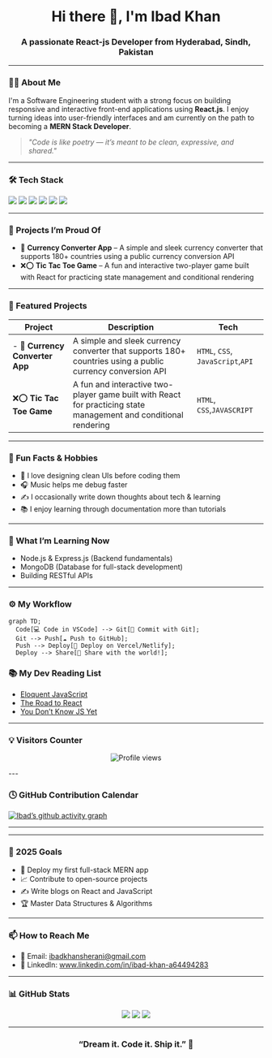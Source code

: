 <h1 align="center">Hi there 👋, I'm Ibad Khan</h1>
<h3 align="center">A passionate React-js Developer from Hyderabad, Sindh, Pakistan</h3>

---

### 🧑‍💻 About Me
I'm a Software Engineering student with a strong focus on building responsive and interactive front-end applications using **React.js**. I enjoy turning ideas into user-friendly interfaces and am currently on the path to becoming a **MERN Stack Developer**.

> *"Code is like poetry — it’s meant to be clean, expressive, and shared."*

---

### 🛠️ Tech Stack
<p align="left">
  <img src="https://img.shields.io/badge/HTML5-E34F26?style=for-the-badge&logo=html5&logoColor=white" />
  <img src="https://img.shields.io/badge/CSS3-1572B6?style=for-the-badge&logo=css3&logoColor=white" />
  <img src="https://img.shields.io/badge/JavaScript-F7DF1E?style=for-the-badge&logo=javascript&logoColor=black" />
  <img src="https://img.shields.io/badge/React-20232A?style=for-the-badge&logo=react&logoColor=61DAFB" />
  <img src="https://img.shields.io/badge/TailwindCSS-06B6D4?style=for-the-badge&logo=tailwind-css&logoColor=white" />
  <img src="https://img.shields.io/badge/Git-F05032?style=for-the-badge&logo=git&logoColor=white" />
</p>

---

### 🚀 Projects I’m Proud Of
- 💱 **Currency Converter App** – A simple and sleek currency converter that supports 180+ countries using a public currency conversion API
- ❌⭕ **Tic Tac Toe Game** – A fun and interactive two-player game built with React for practicing state management and conditional rendering

---

### 🚀 Featured Projects
| Project | Description | Tech |
|--------|-------------|------|
|- 💱 **Currency Converter App**|  A simple and sleek currency converter that supports 180+ countries using a public currency conversion API | `HTML`, `CSS`, `JavaScript`,`API` |
|  ❌⭕ **Tic Tac Toe Game**  | A fun and interactive two-player game built with React for practicing state management and conditional rendering | `HTML`, `CSS`,`JAVASCRIPT` |

---



### 🧩 Fun Facts & Hobbies
- 🎨 I love designing clean UIs before coding them  
- 🎧 Music helps me debug faster  
- ✍️ I occasionally write down thoughts about tech & learning  
- 📚 I enjoy learning through documentation more than tutorials
  


---

### 🌱 What I’m Learning Now
- Node.js & Express.js (Backend fundamentals)
- MongoDB (Database for full-stack development)
- Building RESTful APIs

---



### ⚙️ My Workflow
```mermaid
graph TD;
  Code[💻 Code in VSCode] --> Git[🔧 Commit with Git];
  Git --> Push[☁️ Push to GitHub];
  Push --> Deploy[🚀 Deploy on Vercel/Netlify];
  Deploy --> Share[📢 Share with the world!];
```


### 📚 My Dev Reading List
- [Eloquent JavaScript](https://eloquentjavascript.net/)
- [The Road to React](https://www.roadtoreact.com/)
- [You Don’t Know JS Yet](https://github.com/getify/You-Dont-Know-JS)



---



### 💡 Visitors Counter

<p align="center">
  <img src="https://komarev.com/ghpvc/?username=ibadkhan-dev&style=flat-square&color=blue" alt="Profile views" />
</p>
---

### 🕓 GitHub Contribution Calendar

[![Ibad’s github activity graph](https://github-readme-activity-graph.vercel.app/graph?username=IbadKhan578&theme=github-compact)](https://github.com/ashutosh00710/github-readme-activity-graph)

---



---

### 🎯 2025 Goals
- 🚀 Deploy my first full-stack MERN app
- 📈 Contribute to open-source projects
- ✍️ Write blogs on React and JavaScript
- 🏆 Master Data Structures & Algorithms

---

### 📫 How to Reach Me
- 📧 Email: ibadkhansherani@gmail.com  
- 💬 LinkedIn: www.linkedin.com/in/ibad-khan-a64494283


---

### 📊 GitHub Stats

<p align="center">
  <img src="https://github-readme-stats.vercel.app/api?username=IbadKhan578&show_icons=true&theme=radical" />
  <img src="https://github-readme-streak-stats.herokuapp.com/?user=IbadKhan578&theme=radical" />
  <img src="https://github-readme-stats.vercel.app/api/top-langs/?username=IbadKhan578&layout=compact&theme=radical" />
</p>

---

<h3 align="center">“Dream it. Code it. Ship it.” 🚀</h3>

